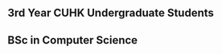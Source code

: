 ## 3rd Year CUHK Undergraduate Students
## BSc in Computer Science

<!--
**LaF3116/LaF3116** is a ✨ _special_ ✨ repository because its `README.md` (this file) appears on your GitHub profile.

## A CUHK Student 2nd Year
CS, ofc
Have decent skills in JS, C, Java, and Python

